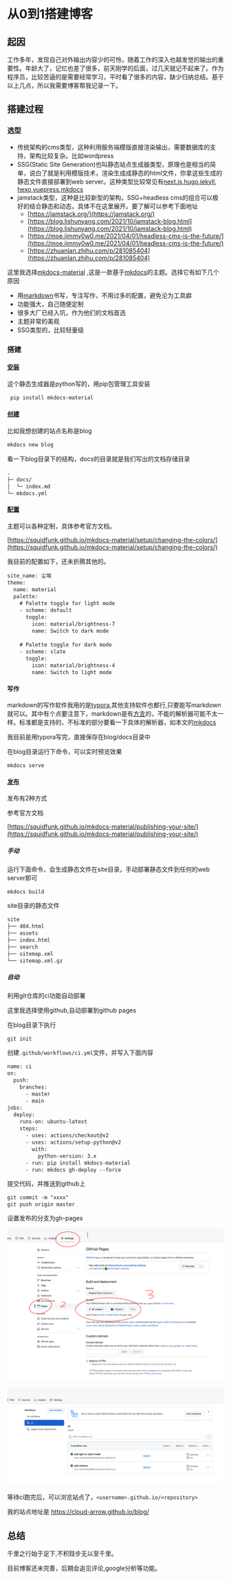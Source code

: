 # 从0到1搭建博客

## 起因

工作多年，发现自己对外输出内容少的可怜，随着工作的深入也越发觉的输出的重要性。年龄大了，记忆也差了很多，前天刚学的后面，过几天就记不起来了。作为程序员，比较苦逼的是需要经常学习，平时看了很多的内容，缺少归纳总结。基于以上几点，所以我需要博客帮我记录一下。

## 搭建过程

### 选型

- 传统架构的cms类型，这种利用服务端模版直接渲染输出，需要数据库的支持，架构比较复杂。比如wordpress
- SSG(Static Site Generation)也叫静态站点生成器类型，原理也是相当的简单，说白了就是利用模版技术，渲染生成成静态的html文件，你拿这些生成的静态文件直接部署到web server。这种类型比较常见有[next.js](https://github.com/vercel/next.js),[hugo](https://github.com/gohugoio/hugo),[jekyll](https://github.com/jekyll/jekyll), [hexo](https://github.com/hexojs/hexo),[vuepress](https://github.com/vuejs/vuepress),[mkdocs](https://github.com/mkdocs/mkdocs)
- jamstack类型，这种是比较新型的架构，SSG+headless cms的组合可以极好的结合静态和动态，具体不在这里展开。要了解可以参考下面地址
     * [https://jamstack.org/](https://jamstack.org/)
     * [https://blog.lishunyang.com/2021/10/jamstack-blog.html](https://blog.lishunyang.com/2021/10/jamstack-blog.html)
     * [https://moe.jimmy0w0.me/2021/04/01/headless-cms-is-the-future/](https://moe.jimmy0w0.me/2021/04/01/headless-cms-is-the-future/)
     * [https://zhuanlan.zhihu.com/p/281085404](https://zhuanlan.zhihu.com/p/281085404)

这里我选择[mkdocs-material](https://squidfunk.github.io/mkdocs-material/) ,这是一款基于[mkdocs](https://github.com/mkdocs/mkdocs)的主题。选择它有如下几个原因

- 用[markdown](https://www.markdown.xyz/basic-syntax/)书写，专注写作，不用过多的配置，避免沦为工具癖
- 功能强大，自己随便定制
- 很多大厂已经入坑，作为他们的文档首选
- 主题非常的美观
- SSG类型的，比较轻量级

### 搭建

#### [安装](https://squidfunk.github.io/mkdocs-material/getting-started/)

这个静态生成器是python写的，用pip包管理工具安装

```sh
 pip install mkdocs-material
```

#### [创建](https://squidfunk.github.io/mkdocs-material/creating-your-site/)

比如我想创建的站点名称是blog

```sh
mkdocs new blog
```

看一下blog目录下的结构，docs的目录就是我们写出的文档存储目录

```
.
├─ docs/
│  └─ index.md
└─ mkdocs.yml
```

#### [配置](https://squidfunk.github.io/mkdocs-material/customization/)

主题可以各种定制，具体参考官方文档。

[https://squidfunk.github.io/mkdocs-material/setup/changing-the-colors/](https://squidfunk.github.io/mkdocs-material/setup/changing-the-colors/)

我目前的配置如下，还未折腾其他的。

```
site_name: 尘埃
theme:
  name: material
  palette:
    # Palette toggle for light mode
    - scheme: default
      toggle:
        icon: material/brightness-7
        name: Switch to dark mode

    # Palette toggle for dark mode
    - scheme: slate
      toggle:
        icon: material/brightness-4
        name: Switch to light mode
```

#### 写作

markdown的写作软件我用的是[typora](https://typora.io/),其他支持软件也都行,只要能写markdown就可以。其中有个点要注意下，markdown是有[方言](https://www.markdown.xyz/getting-started/#markdown-%E6%96%B9%E8%A8%80)的，不能的解析器可能不太一样。标准都是支持的，不标准的部分要看一下具体的解析器，如本文的[mkdocs](https://github.com/mkdocs/mkdocs)

我目前是用typora写完，直接保存在blog/docs目录中

在blog目录运行下命令，可以实时预览效果

```
mkdocs serve
```

#### [发布](https://squidfunk.github.io/mkdocs-material/publishing-your-site/)

发布有2种方式

参考官方文档

[https://squidfunk.github.io/mkdocs-material/publishing-your-site/](https://squidfunk.github.io/mkdocs-material/publishing-your-site/)

##### 手动

运行下面命令，会生成静态文件在site目录，手动部署静态文件到任何的web server即可

```
mkdocs build
```

site目录的静态文件

```
site
├── 404.html
├── assets
├── index.html
├── search
├── sitemap.xml
└── sitemap.xml.gz
```

##### 自动

利用git仓库的ci功能自动部署

这里我选择使用github,自动部署到github pages

在blog目录下执行

```
git init
```

创建`.github/workflows/ci.yml`文件，并写入下面内容

```
name: ci 
on:
  push:
    branches:
      - master 
      - main
jobs:
  deploy:
    runs-on: ubuntu-latest
    steps:
      - uses: actions/checkout@v2
      - uses: actions/setup-python@v2
        with:
          python-version: 3.x
      - run: pip install mkdocs-material 
      - run: mkdocs gh-deploy --force
```

提交代码，并推送到github上

```
git commit -m "xxxx"
git push origin master
```

设置发布的分支为gh-pages

![](assets/images/2.png)

![](assets/images/1.png)

等待ci跑完后，可以浏览站点了，`<username>.github.io/<repository>`

我的站点地址是 https://cloud-arrow.github.io/blog/

## 总结

千里之行始于足下,不积跬步无以至千里。

目前博客还未完善，后期会追见评论,google分析等功能。





